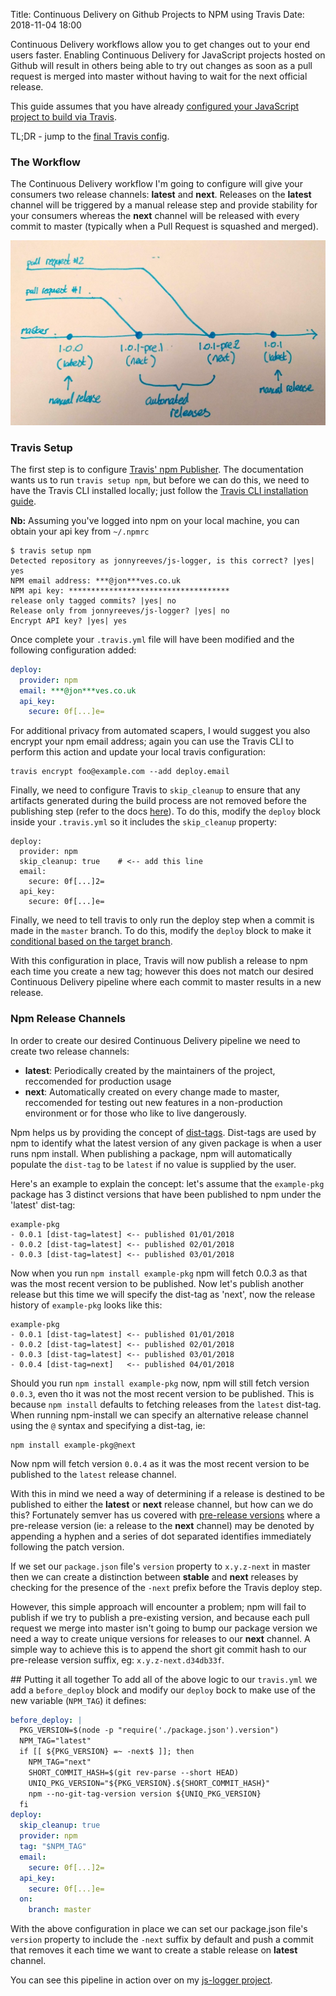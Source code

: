 Title: Continuous Delivery on Github Projects to NPM using Travis
Date: 2018-11-04 18:00

Continuous Delivery workflows allow you to get changes out to your end users faster. Enabling Continuous Delivery for JavaScript projects hosted on Github will result in others being able to try out changes as soon as a pull request is merged into master without having to wait for the next official release.

This guide assumes that you have already [configured your JavaScript project to build via Travis](https://docs.travis-ci.com/user/languages/javascript-with-nodejs/).

TL;DR - jump to the [final Travis config](#putting-it-all-together).

### The Workflow
The Continuous Delivery workflow I'm going to configure will give your consumers two release channels: __latest__ and __next__. Releases on the __latest__ channel will be triggered by a manual release step and provide stability for your consumers whereas the __next__ channel will be released with every commit to master (typically when a Pull Request is squashed and merged).

![Diagram of the desired continuous delivery flow](/images/2018/continuous-delivery-github-npm-travis/cd-flow.jpg)

### Travis Setup
The first step is to configure [Travis' npm Publisher](https://docs.travis-ci.com/user/deployment/npm/). The documentation wants us to run `travis setup npm`, but before we can do this, we need to have the Travis CLI installed locally; just follow the [Travis CLI installation guide](https://github.com/travis-ci/travis.rb#installation). 

__Nb:__ Assuming you've logged into npm on your local machine, you can obtain your api key from `~/.npmrc`

```
$ travis setup npm
Detected repository as jonnyreeves/js-logger, is this correct? |yes| yes
NPM email address: ***@jon***ves.co.uk
NPM api key: ************************************
release only tagged commits? |yes| no
Release only from jonnyreeves/js-logger? |yes| no
Encrypt API key? |yes| yes
```

Once complete your `.travis.yml` file will have been modified and the following configuration added:

```yaml
deploy:
  provider: npm
  email: ***@jon***ves.co.uk
  api_key:
    secure: 0f[...]e=
```

For additional privacy from automated scapers, I would suggest you also encrypt your npm email address; again you can use the Travis CLI to perform this action and update your local travis configuration:

```
travis encrypt foo@example.com --add deploy.email
```

Finally, we need to configure Travis to `skip_cleanup` to ensure that any artifacts generated during the build process are not removed before the publishing step (refer to the docs [here](https://docs.travis-ci.com/user/deployment/npm/#releasing-build-artifacts)). To do this, modify the `deploy` block inside your `.travis.yml` so it includes the `skip_cleanup` property:

```
deploy:
  provider: npm
  skip_cleanup: true	# <-- add this line
  email:
  	secure: 0f[...]2=
  api_key:
    secure: 0f[...]e=
```

Finally, we need to tell travis to only run the deploy step when a commit is made in the `master` branch. To do this, modify the `deploy` block to make it [conditional based on the target branch](https://docs.travis-ci.com/user/deployment/#conditional-releases-with-on).

With this configuration in place, Travis will now publish a release to npm each time you create a new tag; however this does not match our desired Continuous Delivery pipeline where each commit to master results in a new release.

### Npm Release Channels
In order to create our desired Continuous Delivery pipeline we need to create two release channels: 

* __latest__: Periodically created by the maintainers of the project, reccomended for production usage
* __next__: Automatically created on every change made to master, reccomended for testing out new features in a non-production environment or for those who like to live dangerously.

Npm helps us by providing the concept of [dist-tags](https://docs.npmjs.com/getting-started/using-tags). Dist-tags are used by npm to identify what the latest version of any given package is when a user runs npm install. When publishing a package, npm will automatically populate the `dist-tag` to be `latest` if no value is supplied by the user.

Here's an example to explain the concept: let's assume that the `example-pkg` package has 3 distinct versions that have been published to npm under the 'latest' dist-tag:

```
example-pkg
- 0.0.1 [dist-tag=latest] <-- published 01/01/2018
- 0.0.2 [dist-tag=latest] <-- published 02/01/2018
- 0.0.3 [dist-tag=latest] <-- published 03/01/2018
```

Now when you run `npm install example-pkg` npm will fetch 0.0.3 as that was the most recent version to be published. Now let's publish another release but this time we will specify the dist-tag as 'next', now the release history of `example-pkg` looks like this:

```
example-pkg
- 0.0.1 [dist-tag=latest] <-- published 01/01/2018
- 0.0.2 [dist-tag=latest] <-- published 02/01/2018
- 0.0.3 [dist-tag=latest] <-- published 03/01/2018
- 0.0.4 [dist-tag=next]   <-- published 04/01/2018
```

Should you run `npm install example-pkg` now, npm will still fetch version `0.0.3`, even tho it was not the most recent version to be published. This is because `npm install` defaults to fetching releases from the `latest` dist-tag. When running npm-install we can specify an alternative release channel using the `@` syntax and specifying a dist-tag, ie:

```
npm install example-pkg@next
```

Now npm will fetch version `0.0.4` as it was the most recent version to be published to the `latest` release channel.

With this in mind we need a way of determining if a release is destined to be published to either the __latest__ or __next__ release channel, but how can we do this? Fortunately semver has us covered with [pre-release versions](https://semver.org/spec/v2.0.0.html#spec-item-9) where a pre-release version (ie: a release to the __next__ channel) may be denoted by appending a hyphen and a series of dot separated identifies immediately following the patch version. 

If we set our `package.json` file's `version` property to `x.y.z-next` in master then we can create a distinction between __stable__ and __next__ releases by checking for the presence of the `-next` prefix before the Travis deploy step. 

However, this simple approach will encounter a problem; npm will fail to publish if we try to publish a pre-existing version, and because each pull request we merge into master isn't going to bump our package version we need a way to create unique versions for releases to our __next__ channel. A simple way to achieve this is to append the short git commit hash to our pre-release version suffix, eg: `x.y.z-next.d34db33f`.

## Putting it all together
To add all of the above logic to our `travis.yml` we add a `before_deploy` block and modify our `deploy` bock to make use of the new variable (`NPM_TAG`) it defines:

```yaml
before_deploy: |
  PKG_VERSION=$(node -p "require('./package.json').version")
  NPM_TAG="latest"
  if [[ ${PKG_VERSION} =~ -next$ ]]; then
    NPM_TAG="next"
    SHORT_COMMIT_HASH=$(git rev-parse --short HEAD)
    UNIQ_PKG_VERSION="${PKG_VERSION}.${SHORT_COMMIT_HASH}"
    npm --no-git-tag-version version ${UNIQ_PKG_VERSION}
  fi
deploy:
  skip_cleanup: true
  provider: npm
  tag: "$NPM_TAG"
  email:
    secure: 0f[...]2=
  api_key:
    secure: 0f[...]e=
  on:
    branch: master
```

With the above configuration in place we can set our package.json file's `version` property to include the `-next` suffix by default and push a commit that removes it each time we want to create a stable release on __latest__ channel.

You can see this pipeline in action over on my [js-logger project]().